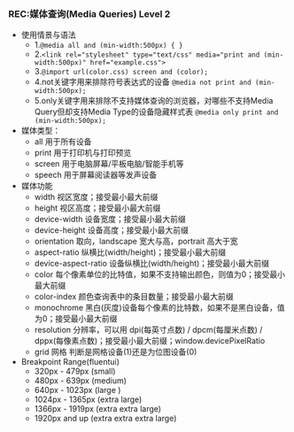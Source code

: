 ### REC:媒体查询(Media Queries) Level 2
- 使用情景与语法
  - 1.`@media all and (min-width:500px) { }`
  - 2.`<link rel="stylesheet" type="text/css" media="print and (min-width:500px)" href="example.css">`
  - 3.`@import url(color.css) screen and (color);`
  - 4.not关键字用来排除符号表达式的设备 `@media not print and (min-width:500px);`
  - 5.only关键字用来排除不支持媒体查询的浏览器，对哪些不支持Media Query但却支持Media Type的设备隐藏样式表 `@media only print and (min-width:500px);`
- 媒体类型：
  - all 用于所有设备
  - print 用于打印机与打印预览
  - screen 用于电脑屏幕/平板电脑/智能手机等
  - speech 用于屏幕阅读器等发声设备
- 媒体功能
  - width 视区宽度；接受最小最大前缀
  - height 视区高度；接受最小最大前缀
  - device-width 设备宽度；接受最小最大前缀
  - device-height 设备高度；接受最小最大前缀
  - orientation 取向，landscape 宽大与高，portrait 高大于宽
  - aspect-ratio 纵横比(width/height)；接受最小最大前缀
  - device-aspect-ratio 设备纵横比(width/height)；接受最小最大前缀
  - color 每个像素单位的比特值，如果不支持输出颜色，则值为0；接受最小最大前缀
  - color-index 颜色查询表中的条目数量；接受最小最大前缀
  - monochrome 黑白(灰度)设备每个像素的比特数，如果不是黑白设备，值为0；接受最小最大前缀
  - resolution 分辨率，可以用 dpi(每英寸点数) / dpcm(每厘米点数) / dppx(每像素点数)；接受最小最大前缀；window.devicePixelRatio
  - grid 网格 判断是网格设备(1)还是为位图设备(0)
- Breakpoint Range(fluentui)
  - 320px - 479px (small)
  - 480px - 639px (medium)
  - 640px - 1023px (large	)
  - 1024px - 1365px (extra large)
  - 1366px - 1919px (extra extra large)
  - 1920px and up (extra extra extra large)